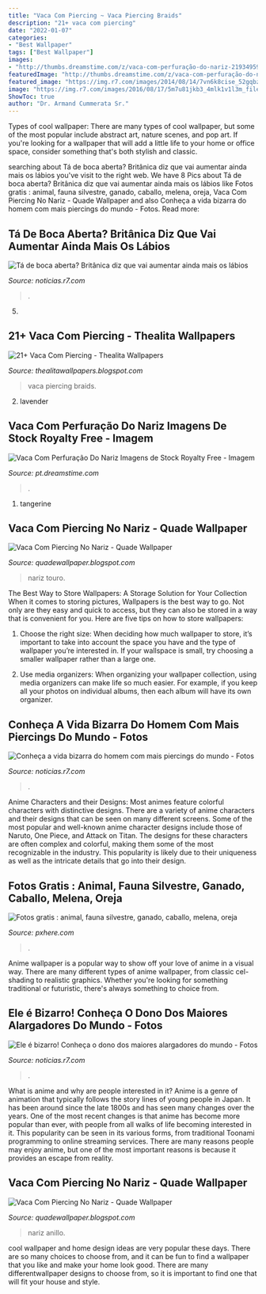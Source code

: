 ```yaml
---
title: "Vaca Com Piercing ~ Vaca Piercing Braids"
description: "21+ vaca com piercing"
date: "2022-01-07"
categories:
- "Best Wallpaper"
tags: ["Best Wallpaper"]
images:
- "http://thumbs.dreamstime.com/z/vaca-com-perfuração-do-nariz-21934959.jpg"
featuredImage: "http://thumbs.dreamstime.com/z/vaca-com-perfuração-do-nariz-21934959.jpg"
featured_image: "https://img.r7.com/images/2014/08/14/7vn6k8cise_52gqbz6egw_file"
image: "https://img.r7.com/images/2016/08/17/5m7u81jkb3_4mlk1v1l3m_file?dimensions=401x474"
ShowToc: true
author: "Dr. Armand Cummerata Sr."
---
```



Types of cool wallpaper:
There are many types of cool wallpaper, but some of the most popular include abstract art, nature scenes, and pop art. If you're looking for a wallpaper that will add a little life to your home or office space, consider something that's both stylish and classic.

	

		
searching about Tá de boca aberta? Britânica diz que vai aumentar ainda mais os lábios you've visit to the right web. We have 8 Pics about Tá de boca aberta? Britânica diz que vai aumentar ainda mais os lábios like Fotos gratis : animal, fauna silvestre, ganado, caballo, melena, oreja, Vaca Com Piercing No Nariz - Quade Wallpaper and also Conheça a vida bizarra do homem com mais piercings do mundo - Fotos. Read more:
		
    
## Tá De Boca Aberta? Britânica Diz Que Vai Aumentar Ainda Mais Os Lábios

<img loading=lazy src="https://img.r7.com/images/2016/08/17/5m7u81jkb3_4mlk1v1l3m_file?dimensions=401x474" onerror="this.onerror=null;this.src='https://tse1.mm.bing.net/th?id=OIP.YVCvKjm8m5oXB9-ZOyif7AAAAA&amp;pid=15.1';" alt="Tá de boca aberta? Britânica diz que vai aumentar ainda mais os lábios">

_Source: noticias.r7.com_

>. 

	

5.

    
## 21+ Vaca Com Piercing - Thealita Wallpapers

<img loading=lazy src="https://i.pinimg.com/originals/a4/cc/b3/a4ccb3ff4491a1f8cad7dca1db083142.jpg" onerror="this.onerror=null;this.src='https://tse3.mm.bing.net/th?id=OIP.NJQdDSGYWD5Va8J6zRBebgHaJQ&amp;pid=15.1';" alt="21+ Vaca Com Piercing - Thealita Wallpapers">

_Source: thealitawallpapers.blogspot.com_

>vaca piercing braids. 

	

2. lavender 

    
## Vaca Com Perfuração Do Nariz Imagens De Stock Royalty Free - Imagem

<img loading=lazy src="http://thumbs.dreamstime.com/z/vaca-com-perfuração-do-nariz-21934959.jpg" onerror="this.onerror=null;this.src='https://tse2.mm.bing.net/th?id=OIP.AXGyHas7t-245xvIURhAngHaEW&amp;pid=15.1';" alt="Vaca Com Perfuração Do Nariz Imagens de Stock Royalty Free - Imagem">

_Source: pt.dreamstime.com_

>. 

	

1. tangerine 

    
## Vaca Com Piercing No Nariz - Quade Wallpaper

<img loading=lazy src="https://img.myloview.com.br/fotomurais/boca-touro-com-piercing-no-nariz-400-52221192.jpg" onerror="this.onerror=null;this.src='https://tse2.mm.bing.net/th?id=OIP.WCMDESO_hheH4c_mxlXiWQAAAA&amp;pid=15.1';" alt="Vaca Com Piercing No Nariz - Quade Wallpaper">

_Source: quadewallpaper.blogspot.com_

>nariz touro. 

	

The Best Way to Store Wallpapers: A Storage Solution for Your Collection
When it comes to storing pictures, Wallpapers is the best way to go. Not only are they easy and quick to access, but they can also be stored in a way that is convenient for you. Here are five tips on how to store wallpapers:
1) Choose the right size: When deciding how much wallpaper to store, it’s important to take into account the space you have and the type of wallpaper you’re interested in. If your wallspace is small, try choosing a smaller wallpaper rather than a large one.

2) Use media organizers: When organizing your wallpaper collection, using media organizers can make life so much easier. For example, if you keep all your photos on individual albums, then each album will have its own organizer.

    
## Conheça A Vida Bizarra Do Homem Com Mais Piercings Do Mundo - Fotos

<img loading=lazy src="https://img.r7.com/images/2013/08/20/14_48_28_239_file" onerror="this.onerror=null;this.src='https://tse1.mm.bing.net/th?id=OIP.5rhyRaYopetiUjMTsdL-dAHaFD&amp;pid=15.1';" alt="Conheça a vida bizarra do homem com mais piercings do mundo - Fotos">

_Source: noticias.r7.com_

>. 

	

Anime Characters and their Designs: Most animes feature colorful characters with distinctive designs.
There are a variety of anime characters and their designs that can be seen on many different screens. Some of the most popular and well-known anime character designs include those of Naruto, One Piece, and Attack on Titan. The designs for these characters are often complex and colorful, making them some of the most recognizable in the industry. This popularity is likely due to their uniqueness as well as the intricate details that go into their design.

    
## Fotos Gratis : Animal, Fauna Silvestre, Ganado, Caballo, Melena, Oreja

<img loading=lazy src="https://c.pxhere.com/photos/cd/53/bull_nose_ring_snout_animal_mammal_close_agriculture_beef-1170870.jpg!d" onerror="this.onerror=null;this.src='https://tse2.mm.bing.net/th?id=OIP.yWCn9aArCdBaaUX3FLOkDAHaFP&amp;pid=15.1';" alt="Fotos gratis : animal, fauna silvestre, ganado, caballo, melena, oreja">

_Source: pxhere.com_

>. 

	

Anime wallpaper is a popular way to show off your love of anime in a visual way. There are many different types of anime wallpaper, from classic cel-shading to realistic graphics. Whether you're looking for something traditional or futuristic, there's always something to choice from.

    
## Ele é Bizarro! Conheça O Dono Dos Maiores Alargadores Do Mundo - Fotos

<img loading=lazy src="https://img.r7.com/images/2014/08/14/7vn6k8cise_52gqbz6egw_file" onerror="this.onerror=null;this.src='https://tse4.mm.bing.net/th?id=OIP.Kdz-sdtmidDGoNHDglsy5AHaEb&amp;pid=15.1';" alt="Ele é bizarro! Conheça o dono dos maiores alargadores do mundo - Fotos">

_Source: noticias.r7.com_

>. 

	

What is anime and why are people interested in it?
Anime is a genre of animation that typically follows the story lines of young people in Japan. It has been around since the late 1800s and has seen many changes over the years. One of the most recent changes is that anime has become more popular than ever, with people from all walks of life becoming interested in it. This popularity can be seen in its various forms, from traditional Toonami programming to online streaming services. There are many reasons people may enjoy anime, but one of the most important reasons is because it provides an escape from reality.

    
## Vaca Com Piercing No Nariz - Quade Wallpaper

<img loading=lazy src="https://static8.depositphotos.com/1594308/1071/i/950/depositphotos_10713462-stock-photo-curious-bull.jpg" onerror="this.onerror=null;this.src='https://tse4.mm.bing.net/th?id=OIP.66NAqL0PUl6Gj9V_0nWRNgHaE8&amp;pid=15.1';" alt="Vaca Com Piercing No Nariz - Quade Wallpaper">

_Source: quadewallpaper.blogspot.com_

>nariz anillo. 

	

cool wallpaper and home design ideas are very popular these days. There are so many choices to choose from, and it can be fun to find a wallpaper that you like and make your home look good. There are many differentwallpaper designs to choose from, so it is important to find one that will fit your house and style.

